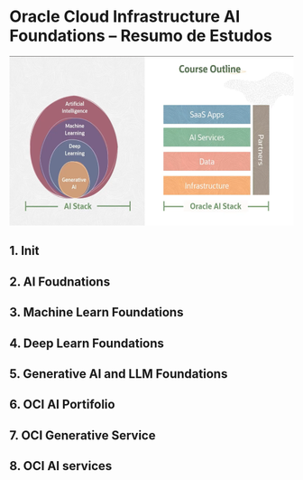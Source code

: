 # Oracle Cloud Infrastructure AI Foundations – Resumo de Estudos

<div align="center"><img src="slides/disclaimer.png" alt="SaaS" width="600" height="300" /></div>

## 1. Init

## 2. AI Foudnations

## 3. Machine Learn Foundations

## 4. Deep Learn Foundations

## 5. Generative AI and LLM Foundations

## 6. OCI AI Portifolio

## 7. OCI Generative Service 

## 8. OCI AI services
